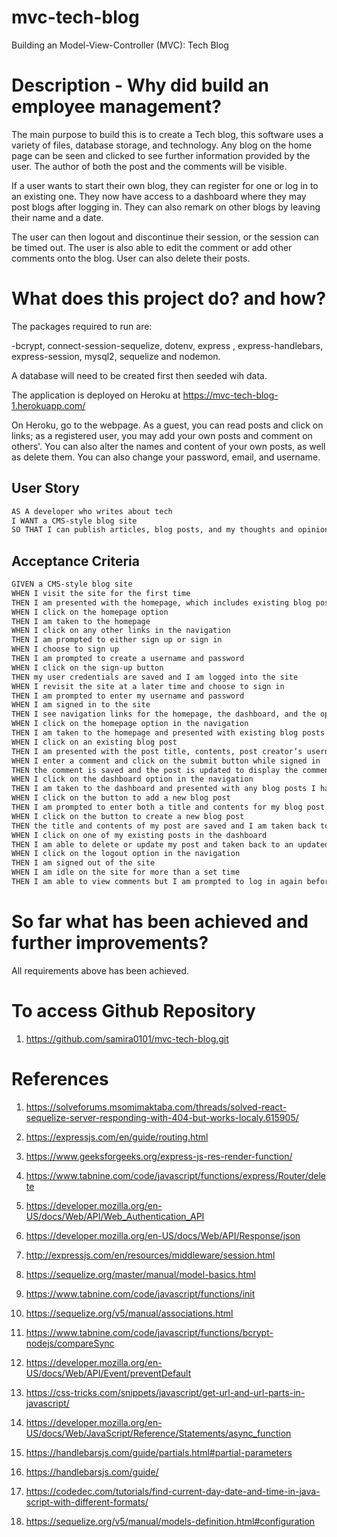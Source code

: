 # mvc-tech-blog

Building an Model-View-Controller (MVC): Tech Blog

# Description - Why did build an employee management?
The main purpose to build this is to create a Tech blog, this software uses a variety of files, database storage, and technology. Any blog on the home page can be seen and clicked to see further information provided by the user. The author of both the post and the comments will be visible.

If a user wants to start their own blog, they can register for one or log in to an existing one. They now have access to a dashboard where they may post blogs after logging in. They can also remark on other blogs by leaving their name and a date.

The user can then logout and discontinue their session, or the session can be timed out. The user is also able to edit the comment or add other comments onto the blog. User can also delete their posts.

# What does this project do? and how?

The packages required to run are:

-bcrypt, connect-session-sequelize, dotenv, express
, express-handlebars, express-session, mysql2, sequelize and nodemon.

A database will need to be created first then seeded wih data.

The application is deployed on Heroku at https://mvc-tech-blog-1.herokuapp.com/

On Heroku, go to the webpage. As a guest, you can read posts and click on links; as a registered user, you may add your own posts and comment on others'. You can also alter the names and content of your own posts, as well as delete them. You can also change your password, email, and username.

## User Story

```md
AS A developer who writes about tech
I WANT a CMS-style blog site
SO THAT I can publish articles, blog posts, and my thoughts and opinions
```

## Acceptance Criteria

```md
GIVEN a CMS-style blog site
WHEN I visit the site for the first time
THEN I am presented with the homepage, which includes existing blog posts if any have been posted; navigation links for the homepage and the dashboard; and the option to log in
WHEN I click on the homepage option
THEN I am taken to the homepage
WHEN I click on any other links in the navigation
THEN I am prompted to either sign up or sign in
WHEN I choose to sign up
THEN I am prompted to create a username and password
WHEN I click on the sign-up button
THEN my user credentials are saved and I am logged into the site
WHEN I revisit the site at a later time and choose to sign in
THEN I am prompted to enter my username and password
WHEN I am signed in to the site
THEN I see navigation links for the homepage, the dashboard, and the option to log out
WHEN I click on the homepage option in the navigation
THEN I am taken to the homepage and presented with existing blog posts that include the post title and the date created
WHEN I click on an existing blog post
THEN I am presented with the post title, contents, post creator’s username, and date created for that post and have the option to leave a comment
WHEN I enter a comment and click on the submit button while signed in
THEN the comment is saved and the post is updated to display the comment, the comment creator’s username, and the date created
WHEN I click on the dashboard option in the navigation
THEN I am taken to the dashboard and presented with any blog posts I have already created and the option to add a new blog post
WHEN I click on the button to add a new blog post
THEN I am prompted to enter both a title and contents for my blog post
WHEN I click on the button to create a new blog post
THEN the title and contents of my post are saved and I am taken back to an updated dashboard with my new blog post
WHEN I click on one of my existing posts in the dashboard
THEN I am able to delete or update my post and taken back to an updated dashboard
WHEN I click on the logout option in the navigation
THEN I am signed out of the site
WHEN I am idle on the site for more than a set time
THEN I am able to view comments but I am prompted to log in again before I can add, update, or delete comments
```

# So far what has been achieved and further improvements?

All requirements above has been achieved.

# To access Github Repository 

1. https://github.com/samira0101/mvc-tech-blog.git


# References

1. https://solveforums.msomimaktaba.com/threads/solved-react-sequelize-server-responding-with-404-but-works-localy.615905/

2. https://expressjs.com/en/guide/routing.html

3. https://www.geeksforgeeks.org/express-js-res-render-function/

4. https://www.tabnine.com/code/javascript/functions/express/Router/delete

5. https://developer.mozilla.org/en-US/docs/Web/API/Web_Authentication_API

6. https://developer.mozilla.org/en-US/docs/Web/API/Response/json

7. http://expressjs.com/en/resources/middleware/session.html

8. https://sequelize.org/master/manual/model-basics.html

9. https://www.tabnine.com/code/javascript/functions/init

10. https://sequelize.org/v5/manual/associations.html

11. https://www.tabnine.com/code/javascript/functions/bcrypt-nodejs/compareSync

12. https://developer.mozilla.org/en-US/docs/Web/API/Event/preventDefault

13. https://css-tricks.com/snippets/javascript/get-url-and-url-parts-in-javascript/

14. https://developer.mozilla.org/en-US/docs/Web/JavaScript/Reference/Statements/async_function

15. https://handlebarsjs.com/guide/partials.html#partial-parameters

16. https://handlebarsjs.com/guide/

17. https://codedec.com/tutorials/find-current-day-date-and-time-in-java-script-with-different-formats/

18. https://sequelize.org/v5/manual/models-definition.html#configuration